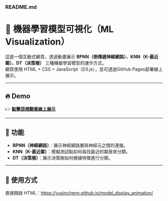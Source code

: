 ### **README.md**

# 🧠 機器學習模型可視化（ML Visualization）
這是一個互動式網頁，透過動畫展示 **BPNN（倒傳遞神經網路）、KNN（K-最近鄰）、DT（決策樹）** 三種機器學習模型的運作方式。  
網頁使用 HTML + CSS + JavaScript（D3.js），並可透過GitHub Pages部署線上展示。

---

## 🔥 **Demo**
👉 **[點擊這裡觀看線上展示](https://yusinchenn.github.io/model_display_animation/)**

---

## 📌 **功能**
- **BPNN（神經網路）**：展示神經網路層與神經元之間的連接。
- **KNN（K-最近鄰）**：模擬測試點如何尋找最近的鄰居來分類。
- **DT（決策樹）**：展示決策樹如何根據特徵進行分類。

---

## 🚀 **使用方式**
直接開啟 HTML：https://yusinchenn.github.io/model_display_animation/
